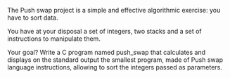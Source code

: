 The Push swap project is a simple and effective algorithmic exercise: you have to sort data.

You have at your disposal a set of integers, two stacks and a set of instructions to manipulate them.

Your goal? Write a C program named push_swap that calculates and displays on
the standard output the smallest program, made of Push swap language instructions,
allowing to sort the integers passed as parameters.
